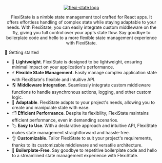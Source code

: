 <div align="center">

<a href="https://gowebly.org" target="_blank"><img  alt="flexi-state logo" src="https://i.ibb.co/JjkD1b5/logonew-removebg-preview-1.png"></a>

<a name="readme-top"></a>

FlexiState is a nimble state management tool crafted for React apps. It offers effortless handling of complex state while staying adaptable to your needs. With FlexiState, you can easily integrate custom middleware on the fly, giving you full control over your app's state flow. Say goodbye to boilerplate code and hello to a more flexible state management experience with FlexiState.

</div>
🎯 Getting started

* 🔐 **Lightweight**.
        FlexiState is designed to be lightweight, ensuring minimal impact on your application's performance.
* ⚡ **Flexible State Management**. Easily manage complex application state with FlexiState's flexible and intuitive API.
* 🌎 **Middleware Integration**. Seamlessly integrate custom middleware functions to handle asynchronous actions, logging, and other custom logic.
* 🎨 **Adaptable**. FlexiState adapts to your project's needs, allowing you to create and manipulate state with ease.
* 🗂️ **Efficient Performance**. Despite its flexibility, FlexiState maintains efficient performance, even in demanding scenarios.
* 🏷️ **Easy to Use**. With a declarative approach and intuitive API, FlexiState makes state management straightforward and hassle-free.
* 👌 **Customizable**. Tailor FlexiState to suit your project's requirements, thanks to its customizable middleware and versatile architecture.
* 🚀 **Boilerplate-Free**. Say goodbye to repetitive boilerplate code and hello to a streamlined state management experience with FlexiState.


